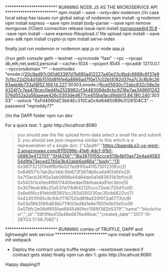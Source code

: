 
************************ RUNNING NODE.JS AS THE MICROSERVICE API ************************
npm install --save --only=dev nodemon //in case local setup has issues run global setup of nodemon
npm install -g nodemon
npm install express --save
npm install body-parser --save
npm remove mongoose //Client connection release issue
npm install mongoose@4.10.8 --save
npm install --save express-fileupload // file upload
npm install --save aws-sdk
npm install crypto-js
npm install serve-index

finally just run nodemon
or nodemon app.js
or node app.js

//run geth console
geth --testnet --syncmode "fast" --rpc --rpcapi db,eth,net,web3,personal --cache=1024  --rpcport 8545 --rpcaddr 127.0.0.1 --rpccorsdomain "*" --bootnodes "enode://20c9ad97c081d63397d7b685a412227a40e23c8bdc6688c6f37e97cfbc22d2b4d1db1510d8f61e6a8866ad7f0e17c02b14182d37ea7c3c8b9c2683aeb6b733a1@52.169.14.227:30303,enode://6ce05930c72abc632c58e2e4324f7c7ea478cec0ed4fa2528982cf34483094e9cbc9216e7aa349691242576d552a2a56aaeae426c5303ded677ce455ba1acd9d@13.84.180.240:30303" --unlock "0xFd4060dC3b64Ec310CaDc6d6A850B9b31281D4C3" --password "mpreddy77"

//in the DAPP folder
npm run dev

For a quick test:
1: goto http://localhost:8080
  >you should see the file upload form-data
  >select a small file and submit
2: you should see json response similar to this which is a represenation of a single doc:
  >{"s3path":"https://baanda.s3-us-west-2.amazonaws.com/8115099b-41e6-4dc1-91bf-06863e472701","SHA256":"18a3670155ccce513b4bf0ae72e4ad458354d9fa73eced27b5e3b42abb6ad66a","body":"(1) 0x38173212f3e9ffbf6b027ed91f0a411573012318\n(2) 0x646571c7ab2bc1ddc5fe673f367db6ca4d4f2dfd\n(3) 0x7f3acb261f0a3ab0898b44d64de5d1d8393143bf\n(4) 0x542fc1ce1ee4f6817440bedae10bfeae4a91ec3e\n(5) 0x3078edc88c25a537ef74d642125ccc72edc725d1\n(6) 0x6e6f6cc81ebfd93801cc263d280230ac35cb6622\n(7) 0x42451f065c8c94cf718752bd8f8a620f972a6773\n(8) 0x03d1663566d83bb711603ed8d1e8e7607e0bf3e5\n(9) 0x07bfc2e06df655fae6845460fec1568f382b5379","name":"blockchain","_id":"59f3f6e412b48e6676e49bdc","created_date":"2017-10-28T03:17:56.708Z"}


  ************************ RUNNING combo of TRUFFLE, DAPP and lightweight web service ************************
npm install truffle
npm init webpack

+ Deploy the contract using truffle migrate --reset(reset needed if contract gets stale)
finally npm run dev
1: goto http://localhost:8080


Happy dapping!!!

